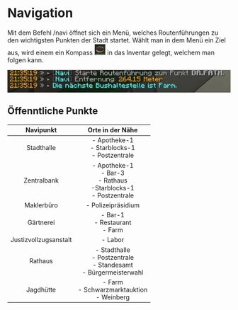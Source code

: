 # Navigation

Mit dem Befehl /navi öffnet sich ein Menü, welches Routenführungen zu den wichtigsten Punkten der Stadt startet. Wählt man in dem Menü ein Ziel aus, wird einem ein Kompass <img width="25" height="25" src="../../../assets/image/allgemein/navigation/Compass.png"> in das Inventar gelegt, welchem man folgen kann.

<img align="middle"  src="../../../assets/image/allgemein/navigation/NavigationChat.png">

## Öffenntliche Punkte
| Navipunkt | Orte in der Nähe |
|:-:|:-:|
| Stadthalle | - Apotheke-1 <br> - Starblocks-1 <br> - Postzentrale  |
| Zentralbank | - Apotheke-1 <br> - Bar-3 <br> - Rathaus <br> -Starblocks-1 <br> - Postzentrale |
| Maklerbüro | - Polizeipräsidium |
| Gärtnerei | - Bar-1 <br> - Restaurant <br> - Farm |
| Justizvollzugsanstalt | - Labor |
| Rathaus | - Stadthalle <br> - Postzentrale <br> - Standesamt <br> - Bürgermeisterwahl |
| Jagdhütte | - Farm <br> - Schwarzmarktauktion <br> - Weinberg |
